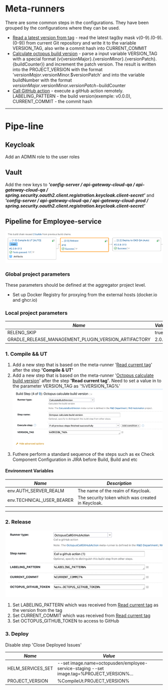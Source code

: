 # Meta-runners

There are some common steps in the configurations.
They have been grouped by the configurations where they can be used.

- [Read a latest version from tag](ReadVersionFromLatestTag.xml) - read the latest tag(by mask v(0-9).(0-9).(0-9)) from current Git repository and write it to the variable VERSION_TAG, also write a commit hash into CURRENT_COMMIT
- [Calculate octopus build version](CalculateBuildVersion.xml) - parse a input variable VERSION_TAG with a special format (v{versionMajor}.{versionMinor}.{versionPatch}.{buildCounter}) and increment the patch version. The result is written into the PROJECT_VERSION with the format '$versionMajor.$versionMinor.$versionPatch' and into the variable buildNumber with the format $versionMajor.$versionMinor.$versionPatch-$buildCounter
- [Call GitHub action](OctopusCallGitHubAction.xml) - execute a gitHub action remotely. LABELING_PATTERN - the build version(exemple: v0.0.0), CURRENT_COMMIT - the commit hash

---
# Pipe-line

## Keycloak

Add an ADMIN role to the user roles

## Vault

Add the new keys to ***'config-server / api-gateway-cloud-qa / api-gateway-cloud-qa / spring.security.oauth2.client.registration.keycloak.client-secret'*** and ***'config-server / api-gateway-cloud-qa / api-gateway-cloud-prod / spring.security.oauth2.client.registration.keycloak.client-secret'***

## Pipeline for Employee-service

![Pipeline](../docs/img/screen0.png)

### Global project parameters

These parameters should be defined at the aggregator project level.

- Set up Docker Registry for proxying from the external hosts (docker.io and ghcr.io)

### Local project parameters

| ***Name***                                           | ***Value*** |
|------------------------------------------------------|-------------|
| RELENG_SKIP                                          | true        |
 | GRADLE_RELEASE_MANAGEMENT_PLUGIN_VERSION_ARTIFACTORY | 2.0.2       |


### 1. Compile && UT

1. Add a new step that is based on the meta-runner '[Read current tag](../teamcity.meta-runners/ReadVersionFromLatestTag.xml)' after the step **'Compile & UT'**
2. Add a new step that is based on the meta-runner '[Octopus calculate build version](../teamcity.meta-runners/CalculateBuildVersion.xml)' after the step **'Read current tag'**. Need to set a value in to the parameter VERSION_TAG as '%VERSION_TAG%'
   ![Properties](../docs/img/screen2.png)
3. Futhere perform a standard sequence of the steps such as ex Check Component Configuration in JIRA before Build, Build and etc

#### Environment Variables

| ***Name***                | ***Description***                                  |
|---------------------------|----------------------------------------------------|
| env.AUTH_SERVER_REALM     | The name of the realm of Keycloak.                 |
| env.TECHNICAL_USER_BEARER | The security token which was created in Keycloak.  |

---
### 2. Release

![Release](../docs/img/screen3.png)

1. Set LABELING_PATTERN which was received from [Read current tag](../teamcity.meta-runners/ReadVersionFromLatestTag.xml) as the version from the tag
2. Set CURRENT_COMMIT which was received from [Read current tag](../teamcity.meta-runners/ReadVersionFromLatestTag.xml)
3. Set OCTOPUS_GITHUB_TOKEN to access to GitHub

### 3. Deploy

Disable step 'Close Deployed Issues'

| ***Name***        | ***Value***                                                                               |
|-------------------|-------------------------------------------------------------------------------------------|
| HELM_SERVICES_SET | --set image.name=octopusden/employee-service-staging --set image.tag=%PROJECT_VERSION%... |
| PROJECT_VERSION   | %CompileUt.PROJECT_VERSION%                                                               |
